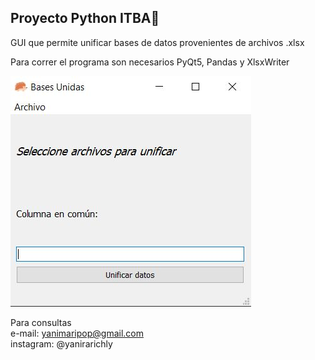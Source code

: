 ## Proyecto Python ITBA💾
 GUI que permite unificar bases de datos provenientes de archivos .xlsx
 
Para correr el programa son necesarios PyQt5, Pandas y XlsxWriter

![Captura del Programa](https://github.com/yanirarichly/ITBAPython/blob/master/ArchivosReadMe/capturanueva.JPG)

Para consultas<br/>
e-mail: yanimaripop@gmail.com<br/>
instagram: @yanirarichly
